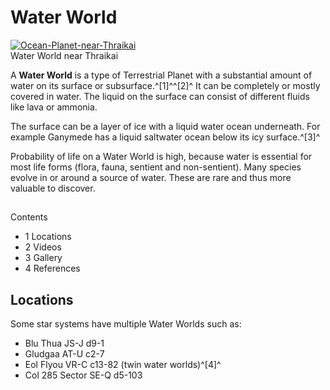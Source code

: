 # Water World
[![Ocean-Planet-near-Thraikai](https://static.wikia.nocookie.net/elite-dangerous/images/4/41/Ocean-Planet-near-Thraikai.png/revision/latest/scale-to-width-down/300?cb=20171123095601)](https://static.wikia.nocookie.net/elite-dangerous/images/4/41/Ocean-Planet-near-Thraikai.png/revision/latest?cb=20171123095601) 	 		 			 		 		 		 			
Water World near Thraikai
 		 	 

A **Water World** is a type of Terrestrial Planet with a substantial amount of water on its surface or subsurface.^[1]^^[2]^ It can be completely or mostly covered in water. The liquid on the surface can consist of different fluids like lava or ammonia. 

The surface can be a layer of ice with a liquid water ocean underneath. For example Ganymede has a liquid saltwater ocean below its icy surface.^[3]^ 

Probability of life on a Water World is high, because water is essential for most life forms (flora, fauna, sentient and non-sentient). Many species evolve in or around a source of water. These are rare and thus more valuable to discover.

## 

Contents

- 1 Locations
- 2 Videos
- 3 Gallery
- 4 References

## Locations

Some star systems have multiple Water Worlds such as:

- Blu Thua JS-J d9-1
- Gludgaa AT-U c2-7
- Eol Flyou VR-C c13-82 (twin water worlds)^[4]^
- Col 285 Sector SE-Q d5-103